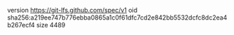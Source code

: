version https://git-lfs.github.com/spec/v1
oid sha256:a219ee747b776ebba0865a1c0f61dfc7cd2e842bb5532dcfc8dc2ea4b267ecf4
size 4489
